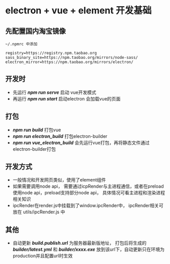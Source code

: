 # electron + vue + element 开发基础

## 先配置国内淘宝镜像
~~~
~/.npmrc 中添加

registry=https://registry.npm.taobao.org
sass_binary_site=https://npm.taobao.org/mirrors/node-sass/
electron_mirror=https://npm.taobao.org/mirrors/electron/
~~~


## 开发时
* 先运行 ***npm run serve*** 启动 vue开发模式
* 再运行 ***npm run start*** 启动electron 会加载vue的页面

## 打包
* ***npm run build***  打包vue
* ***npm run electron_build*** 打包electron-builder
* ***npm run vue_electron_build*** 会先运行vue打包，再将静态文件通过electron-builder打包

## 开发方式

* 一般情况和开发网页类似，使用了element组件
* 如果需要调用node api， 需要通过icpRender与主进程通信，或者在preload使用node api，preload支持部分node api， 具体情况可看主进程和渲染进程相关知识
* ipcRender在render.js中挂载到了window.ipcRender中， ipcRender相关可放在 utils/ipcRender.js 中

## 其他  
* 自动更新 ***build.publish.url*** 为服务器最新版地址， 打包后将生成的 ***builder/latest.yml*** 和 ***builder/xxxx.exe*** 放到该url下，自动更新只在环境为production并且配置url时生效
